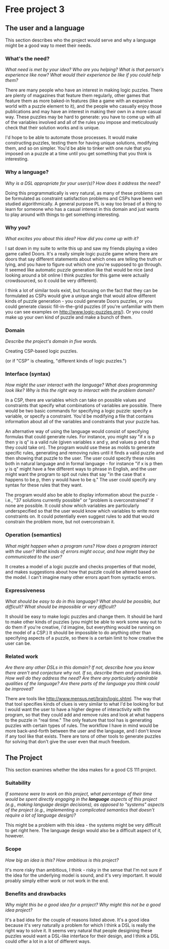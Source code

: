 # Free project 3

## The user and a language
This section describes who the project would serve and why a language might be a
good way to meet their needs.


### What's the need?
_What need is met by your idea? Who are you helping? What is that person's
experience like now? What would their experience be like if you could help 
them?_

There are many people who have an interest in making logic puzzles. There are plenty of magazines that feature them regularly, other games that feature them as more baked-in features (like a game with an expansive world with a puzzle element to it), and the people who casually enjoy those publications and may have an interest in making their own in a more casual way. These puzzles may be hard to generate: you have to come up with all of the variables involved and all of the rules you impose and meticulously check that their solution works and is unique.

I'd hope to be able to automate those processes. It would make constructing puzzles, testing them for having unique solutions, modifying them, and so on simpler. You'd be able to tinker with one rule that you imposed on a puzzle at a time until you get something that you think is interesting. 

### Why a language?
_Why is a DSL appropriate for your user(s)? How does it address the need?_

Doing this programmatically is very natural, as many of these problems can be formulated as constraint satisfaction problems and CSPs have been well studied algorithmically. A general purpose PL is way too broad of a thing to learn for someone who has a casual interest in this domain and just wants to play around with things to get something interesting.

### Why you?
_What excites you about this idea? How did you come up with it?_

I sat down in my suite to write this up and saw my friends playing a video game called Doors. It's a really simple logic puzzle game where there are doors that say different statements about which ones are telling the truth or lying, and you have to figure out which one you're supposed to go through. It seemed like automatic puzzle generation like that would be nice (and looking around a bit online I think puzzles for this game were actually crowdsourced, so it could be very different). 

I think a lot of similar tools exist, but focusing on the fact that they can be formulated as CSPs would give a unique angle that would allow different kinds of puzzle generation - you could generate Doors puzzles, or you could generate classic fill-in-the-grid puzzles (if you're unfamiliar with them you can see examples on <http://www.logic-puzzles.org/>). Or you could make up your own kind of puzzle and make a bunch of them.

### Domain
_Describe the project's domain in five words._

Creating CSP-based logic puzzles.

(or if "CSP" is cheating, "different kinds of logic puzzles.")

### Interface (syntax)
_How might the user interact with the language? What does programming look 
like? Why is this the right way to interact with the problem domain?_ 

In a CSP, there are variables which can take on possible values and constraints that specify what combinations of variables are possible. There would be two basic commands for specifying a logic puzzle: specify a variable, or specify a constraint. You'd be modifying a file that contains information about all of the variables and constraints that your puzzle has.

An alternative way of using the language would consist of specifying formulas that could generate rules. For instance, you might say "if x is p then y is q" is a valid rule (given variables x and y, and values p and q that they could take on). The program would use these as molds to generate specific rules, generating and removing rules until it finds a valid puzzle and then showing that puzzle to the user. The user could specify these rules both in natural language and in formal language - for instance "if x is p then y is q" might have a few different ways to phrase in English, and the user might want the program to spit out rules that say "in the case that x happens to be p, then y would have to be q." The user could specify any syntax for these rules that they want.

The program would also be able to display information about the puzzle - i.e., "37 solutions currently possible" or "problem is overconstrained" if none are possible. It could show which variables are particularly underspecified so that the user would know which variables to write more constraints on. It could potentially even suggest rules to add that would constrain the problem more, but not overconstrain it.

### Operation (semantics)
_What might happen when a program runs? How does a program interact with the
user? What kinds of errors might occur, and how might they be communicated to
the user?_

It creates a model of a logic puzzle and checks properties of that model, and makes suggestions about how that puzzle could be altered based on the model. I can't imagine many other errors apart from syntactic errors. 

### Expressiveness
_What should be easy to do in this language? What should be possible, but
difficult? What should be impossible or very difficult?_

It should be easy to make logic puzzles and change them. It should be hard to make other kinds of puzzles (you might be able to work some way out to do them if you're creative, i'd imagine, but everything would be running on the model of a CSP.) It should be impossible to do anything other than specifying aspects of a puzzle, so there is a certain limit to how creative the user can be.

### Related work
_Are there any other DSLs in this domain? If not, describe how you know there
aren't and conjecture why not. If so, describe them and provide links. How well 
do they address the need? Are there any particularly admirable qualities of the
language? Are there parts of the language you think could be improved?_

There are tools like <http://www.mensus.net/brain/logic.shtml>. The way that that tool specifies kinds of clues is very similar to what I'd be looking for but I would want the user to have a higher degree of interactivity with the program, so that they could add and remove rules and look at what happens to the puzzle in "real time." The only feature that tool has is generating puzzles with certain types of rules. The workflow I have in mind would be more back-and-forth between the user and the language, and I don't know if any tool like that exists. There are tons of other tools to generate puzzles for solving that don't give the user even that much freedom.

## The Project
This section examines whether the idea makes for a good CS 111 project.


### Suitability
_If someone were to work on this project, what percentage of their time would be
spent directly engaging in the **language** aspects of this project (e.g.,
making language design decisions), as opposed to "systems" aspects of the
project (e.g., implementing a complicated semantics that doesn't require a lot
of language design)?_

This might be a problem with this idea - the systems might be very difficult to get right here. The language design would also be a difficult aspect of it, however.

### Scope
_How big an idea is this? How ambitious is this project?_

It's more risky than ambitious, I think - risky in the sense that I'm not sure if the idea for the underlying model is sound, and it's very important. It would proably simply either work or not work in the end.

### Benefits and drawbacks
_Why might this be a good idea for a project? Why might this not be a good idea 
project?_

It's a bad idea for the couple of reasons listed above. It's a good idea because it's very naturally a problem for which I think a DSL is really the right way to solve it. It seems very natural that people desigining these puzzles would want a DSL-like interface for their design, and I think a DSL could offer a lot in a lot of different ways. 
